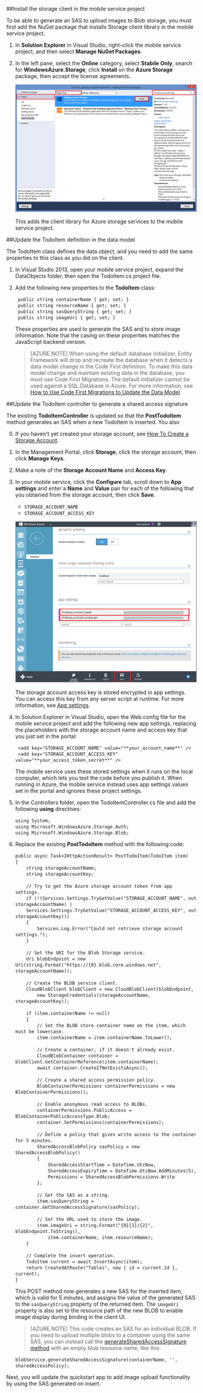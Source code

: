 
##Install the storage client in the mobile service project

To be able to generate an SAS to upload images to Blob storage, you must first add the NuGet package that installs Storage client library in the mobile service project. 

1. In **Solution Explorer** in Visual Studio, right-click the mobile service project, and then select **Manage NuGet Packages**.

2. In the left pane, select the **Online** category, select **Stabile Only**, search for **WindowsAzure.Storage**, click **Install** on the **Azure Storage** package, then accept the license agreements. 

  	![](./media/mobile-services-configure-blob-storage/mobile-add-storage-nuget-package-dotnet.png)

  	This adds the client library for Azure storage services to the mobile service project.

##Update the TodoItem definition in the data model

The TodoItem class defines the data object, and you need to add the same properties to this class as you did on the client.

1. In Visual Studio 2013, open your mobile service project, expand the DataObjects folder, then open the TodoItem.cs project file.
	
2. Add the following new properties to the **TodoItem** class:

        public string containerName { get; set; }
		public string resourceName { get; set; }
		public string sasQueryString { get; set; }
		public string imageUri { get; set; } 

	These properties are used to generate the SAS and to store image information. Note that the casing on these properties matches the JavaScript backend version. 

	>[AZURE.NOTE] When using the default database initializer, Entity Framework will drop and recreate the database when it detects a data model change in the Code First definition. To make this data model change and maintain existing data in the database, you must use Code First Migrations. The default initializer cannot be used against a SQL Database in Azure. For more information, see [How to Use Code First Migrations to Update the Data Model](/zh-cn/documentation/articles/mobile-services-dotnet-backend-how-to-use-code-first-migrations).

##Update the TodoItem controller to generate a shared access signature 

The existing **TodoItemController** is updated so that the **PostTodoItem** method generates an SAS when a new TodoItem is inserted. You also 

0. If you haven't yet created your storage account, see [How To Create a Storage Account].

1. In the Management Portal, click **Storage**, click the storage account, then click **Manage Keys**. 

2. Make a note of the **Storage Account Name** and **Access Key**.
 
3. In your mobile service, click the **Configure** tab, scroll down to **App settings** and enter a **Name** and **Value** pair for each of the following that you obtained from the storage account, then click **Save**.

	+ `STORAGE_ACCOUNT_NAME`
	+ `STORAGE_ACCOUNT_ACCESS_KEY`

	![](./media/mobile-services-configure-blob-storage/mobile-blob-storage-app-settings.png)

	The storage account access key is stored encrypted in app settings. You can access this key from any server script at runtime. For more information, see [App settings].

4. In Solution Explorer in Visual Studio, open the Web.config file for the mobile service project and add the following new app settings, replacing the placeholders with the storage account name and access key that you just set in the portal:

		<add key="STORAGE_ACCOUNT_NAME" value="**your_account_name**" />
		<add key="STORAGE_ACCOUNT_ACCESS_KEY" value="**your_access_token_secret**" />

	The mobile service uses these stored settings when it runs on the local computer, which lets you test the code before you publish it. When running in Azure, the mobile service instead uses app settings values set in the portal and ignores these project settings. 

7.  In the Controllers folder, open the TodoItemController.cs file and add the following **using** directives:

		using System;
		using Microsoft.WindowsAzure.Storage.Auth;
		using Microsoft.WindowsAzure.Storage.Blob;
  
8.  Replace the existing **PostTodoItem** method with the following code:

        public async Task<IHttpActionResult> PostTodoItem(TodoItem item)
        {
            string storageAccountName;
            string storageAccountKey;

            // Try to get the Azure storage account token from app settings.  
            if (!(Services.Settings.TryGetValue("STORAGE_ACCOUNT_NAME", out storageAccountName) |
            Services.Settings.TryGetValue("STORAGE_ACCOUNT_ACCESS_KEY", out storageAccountKey)))
            {
                Services.Log.Error("Could not retrieve storage account settings.");
            }

            // Set the URI for the Blob Storage service.
            Uri blobEndpoint = new Uri(string.Format("https://{0}.blob.core.windows.net", storageAccountName));

            // Create the BLOB service client.
            CloudBlobClient blobClient = new CloudBlobClient(blobEndpoint, 
                new StorageCredentials(storageAccountName, storageAccountKey));

            if (item.containerName != null)
            {
                // Set the BLOB store container name on the item, which must be lowercase.
                item.containerName = item.containerName.ToLower();

                // Create a container, if it doesn't already exist.
                CloudBlobContainer container = blobClient.GetContainerReference(item.containerName);
                await container.CreateIfNotExistsAsync();

                // Create a shared access permission policy. 
                BlobContainerPermissions containerPermissions = new BlobContainerPermissions();

                // Enable anonymous read access to BLOBs.
                containerPermissions.PublicAccess = BlobContainerPublicAccessType.Blob;
                container.SetPermissions(containerPermissions);

                // Define a policy that gives write access to the container for 5 minutes.                                   
                SharedAccessBlobPolicy sasPolicy = new SharedAccessBlobPolicy()
                {
                    SharedAccessStartTime = DateTime.UtcNow,
                    SharedAccessExpiryTime = DateTime.UtcNow.AddMinutes(5),
                    Permissions = SharedAccessBlobPermissions.Write
                };

                // Get the SAS as a string.
                item.sasQueryString = container.GetSharedAccessSignature(sasPolicy); 

                // Set the URL used to store the image.
                item.imageUri = string.Format("{0}{1}/{2}", blobEndpoint.ToString(), 
                    item.containerName, item.resourceName);
            }

            // Complete the insert operation.
            TodoItem current = await InsertAsync(item);
            return CreatedAtRoute("Tables", new { id = current.Id }, current);
        }

   	This POST method now generates a new SAS for the inserted item, which is valid for 5 minutes, and assigns the value of the generated SAS to the `sasQueryString` property of the returned item. The `imageUri` property is also set to the resource path of the new BLOB to enable image display during binding in the client UI.

	>[AZURE.NOTE] This code creates an SAS for an individual BLOB. If you need to upload multiple blobs to a container using the same SAS, you can instead call the <a href="http://go.microsoft.com/fwlink/?LinkId=390455" target="_blank">generateSharedAccessSignature method</a> with an empty blob resource name, like this: 
	<pre><code>blobService.generateSharedAccessSignature(containerName, '', sharedAccessPolicy);</code></pre>

Next, you will update the quickstart app to add image upload functionality by using the SAS generated on insert.
 
<!-- Anchors. -->

<!-- Images. -->

<!-- URLs. -->
[How To Create a Storage Account]: /zh-cn/documentation/articles/storage-create-storage-account
[App settings]: http://msdn.microsoft.com/zh-cn/library/windowsazure/b6bb7d2d-35ae-47eb-a03f-6ee393e170f7
